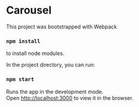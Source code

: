 # Carousel


This project was bootstrapped with Webpack

### `npm install` 
to install node modules.

In the project directory, you can run:

### `npm start`

Runs the app in the development mode.\
Open [http://localhost:3000](http://localhost:3000) to view it in the browser.
